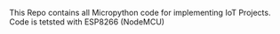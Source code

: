 This Repo contains all Micropython code for implementing IoT Projects. Code is tetsted with ESP8266 (NodeMCU)
